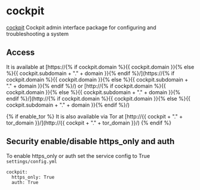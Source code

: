 # cockpit

[cockpit](https://cockpit-project.org) Cockpit admin interface package for configuring and troubleshooting a system

## Access

It is available at [https://{% if cockpit.domain %}{{ cockpit.domain }}{% else %}{{ cockpit.subdomain + "." + domain }}{% endif %}/](https://{% if cockpit.domain %}{{ cockpit.domain }}{% else %}{{ cockpit.subdomain + "." + domain }}{% endif %}/) or [http://{% if cockpit.domain %}{{ cockpit.domain }}{% else %}{{ cockpit.subdomain + "." + domain }}{% endif %}/](http://{% if cockpit.domain %}{{ cockpit.domain }}{% else %}{{ cockpit.subdomain + "." + domain }}{% endif %}/)

{% if enable_tor %}
It is also available via Tor at [http://{{ cockpit + "." + tor_domain }}/](http://{{ cockpit + "." + tor_domain }}/)
{% endif %}

## Security enable/disable https_only and auth

To enable https_only or auth set the service config to True
`settings/config.yml`

```
cockpit:
  https_only: True
  auth: True
```
